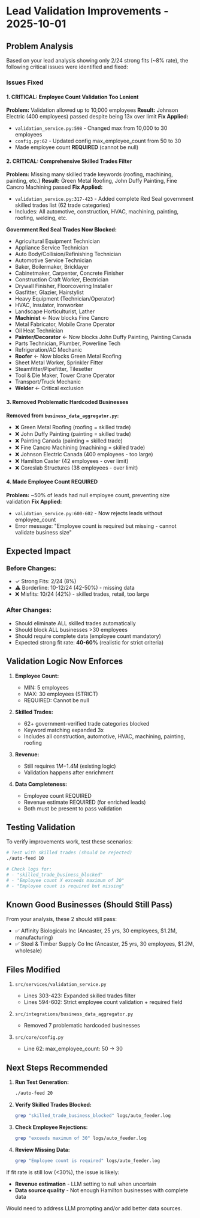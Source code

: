 # Lead Validation Improvements - 2025-10-01

## Problem Analysis

Based on your lead analysis showing only 2/24 strong fits (~8% rate), the following critical issues were identified and fixed:

### Issues Fixed

#### 1. **CRITICAL: Employee Count Validation Too Lenient**
**Problem:** Validation allowed up to 10,000 employees
**Result:** Johnson Electric (400 employees) passed despite being 13x over limit
**Fix Applied:**
- `validation_service.py:598` - Changed max from 10,000 to 30 employees
- `config.py:62` - Updated config max_employee_count from 50 to 30
- Made employee count **REQUIRED** (cannot be null)

#### 2. **CRITICAL: Comprehensive Skilled Trades Filter**
**Problem:** Missing many skilled trade keywords (roofing, machining, painting, etc.)
**Result:** Green Metal Roofing, John Duffy Painting, Fine Cancro Machining passed
**Fix Applied:**
- `validation_service.py:317-423` - Added complete Red Seal government skilled trades list (62 trade categories)
- Includes: All automotive, construction, HVAC, machining, painting, roofing, welding, etc.

**Government Red Seal Trades Now Blocked:**
- Agricultural Equipment Technician
- Appliance Service Technician  
- Auto Body/Collision/Refinishing Technician
- Automotive Service Technician
- Baker, Boilermaker, Bricklayer
- Cabinetmaker, Carpenter, Concrete Finisher
- Construction Craft Worker, Electrician
- Drywall Finisher, Floorcovering Installer
- Gasfitter, Glazier, Hairstylist
- Heavy Equipment (Technician/Operator)
- HVAC, Insulator, Ironworker
- Landscape Horticulturist, Lather
- **Machinist** ← Now blocks Fine Cancro
- Metal Fabricator, Mobile Crane Operator
- Oil Heat Technician
- **Painter/Decorator** ← Now blocks John Duffy Painting, Painting Canada  
- Parts Technician, Plumber, Powerline Tech
- Refrigeration/AC Mechanic
- **Roofer** ← Now blocks Green Metal Roofing
- Sheet Metal Worker, Sprinkler Fitter
- Steamfitter/Pipefitter, Tilesetter
- Tool & Die Maker, Tower Crane Operator
- Transport/Truck Mechanic
- **Welder** ← Critical exclusion

#### 3. **Removed Problematic Hardcoded Businesses**
**Removed from `business_data_aggregator.py`:**
- ❌ Green Metal Roofing (roofing = skilled trade)
- ❌ John Duffy Painting (painting = skilled trade)
- ❌ Painting Canada (painting = skilled trade)
- ❌ Fine Cancro Machining (machining = skilled trade)
- ❌ Johnson Electric Canada (400 employees - too large)
- ❌ Hamilton Caster (42 employees - over limit)
- ❌ Coreslab Structures (38 employees - over limit)

#### 4. **Made Employee Count REQUIRED**
**Problem:** ~50% of leads had null employee count, preventing size validation
**Fix Applied:**
- `validation_service.py:600-602` - Now rejects leads without employee_count
- Error message: "Employee count is required but missing - cannot validate business size"

## Expected Impact

### Before Changes:
- ✓ Strong Fits: 2/24 (8%)
- ⚠️ Borderline: 10-12/24 (42-50%) - missing data
- ❌ Misfits: 10/24 (42%) - skilled trades, retail, too large

### After Changes:
- Should eliminate ALL skilled trades automatically
- Should block ALL businesses >30 employees
- Should require complete data (employee count mandatory)
- Expected strong fit rate: **40-60%** (realistic for strict criteria)

## Validation Logic Now Enforces

1. **Employee Count:**
   - MIN: 5 employees
   - MAX: 30 employees (STRICT)
   - REQUIRED: Cannot be null

2. **Skilled Trades:**
   - 62+ government-verified trade categories blocked
   - Keyword matching expanded 3x
   - Includes all construction, automotive, HVAC, machining, painting, roofing

3. **Revenue:**
   - Still requires $1M-$1.4M (existing logic)
   - Validation happens after enrichment

4. **Data Completeness:**
   - Employee count REQUIRED
   - Revenue estimate REQUIRED (for enriched leads)
   - Both must be present to pass validation

## Testing Validation

To verify improvements work, test these scenarios:

```bash
# Test with skilled trades (should be rejected)
./auto-feed 10

# Check logs for:
# - "skilled_trade_business_blocked" 
# - "Employee count X exceeds maximum of 30"
# - "Employee count is required but missing"
```

## Known Good Businesses (Should Still Pass)

From your analysis, these 2 should still pass:
- ✅ Affinity Biologicals Inc (Ancaster, 25 yrs, 30 employees, $1.2M, manufacturing)
- ✅ Steel & Timber Supply Co Inc (Ancaster, 25 yrs, 30 employees, $1.2M, wholesale)

## Files Modified

1. `src/services/validation_service.py`
   - Lines 303-423: Expanded skilled trades filter
   - Lines 594-602: Strict employee count validation + required field
   
2. `src/integrations/business_data_aggregator.py`
   - Removed 7 problematic hardcoded businesses

3. `src/core/config.py`
   - Line 62: max_employee_count: 50 → 30

## Next Steps Recommended

1. **Run Test Generation:**
   ```bash
   ./auto-feed 20
   ```

2. **Verify Skilled Trades Blocked:**
   ```bash
   grep "skilled_trade_business_blocked" logs/auto_feeder.log
   ```

3. **Check Employee Rejections:**
   ```bash
   grep "exceeds maximum of 30" logs/auto_feeder.log
   ```

4. **Review Missing Data:**
   ```bash
   grep "Employee count is required" logs/auto_feeder.log
   ```

If fit rate is still low (<30%), the issue is likely:
- **Revenue estimation** - LLM setting to null when uncertain
- **Data source quality** - Not enough Hamilton businesses with complete data

Would need to address LLM prompting and/or add better data sources.
